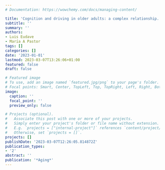 ```yaml
---
# Documentation: https://wowchemy.com/docs/managing-content/

title: 'Cognition and driving in older adults: a complex relationship.'
subtitle: ''
summary: ''
authors:
- Luis Eudave
- Marı́a A Pastor
tags: []
categories: []
date: '2023-01-01'
lastmod: 2023-03-07T13:26:06+01:00
featured: false
draft: false

# Featured image
# To use, add an image named `featured.jpg/png` to your page's folder.
# Focal points: Smart, Center, TopLeft, Top, TopRight, Left, Right, BottomLeft, Bottom, BottomRight.
image:
  caption: ''
  focal_point: ''
  preview_only: false

# Projects (optional).
#   Associate this post with one or more of your projects.
#   Simply enter your project's folder or file name without extension.
#   E.g. `projects = ["internal-project"]` references `content/project/deep-learning/index.md`.
#   Otherwise, set `projects = []`.
projects: []
publishDate: '2023-03-07T12:26:05.814872Z'
publication_types:
- '2'
abstract: ''
publication: '*Aging*'
---
```

